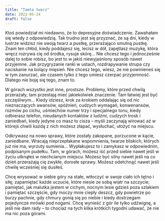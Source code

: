 ```yaml
---
title: "Tamta twarz"
date: 2022-05-24
draft: false
---
```


Ktoś powiedział mi niedawno, że to depresyjne doświadczenie. Zawahałam się wtedy z odpowiedzią. Tak trudno jest się przyznać, że są dni, kiedy w lustrze widzisz nie swoją twarz a pustkę, przerażająco smutną pustkę. Znam ten chłód, kiedy poddajesz się, lecisz w dół, zapętlasz muzykę, która wręcz rozrywa cię od środka, rysuje skórę... Nie chcesz tego i jednocześnie dalej to sobie robisz, bo jest to w jakiś niewyjaśniony sposób nawet przyjemne. Jak przygryzanie ranki w ustach, rozdrapywanie strupa czy naciskanie na bolący mięsień. Nie chcesz tego, wiesz, że nie powinieneś się w tym zanurzać, ale czasem tylko z tego umiesz czerpać przyjemność. Dlatego nie boję się tego, znam to. 

W górach wszystko jest inne, prostsze. Problemy, które przed chwilą przerażały, tam przestają mieć jakiekolwiek znaczenie. Tam łatwiej jest być szczęśliwym… Kiedy idziesz, krok za krokiem oddalając się od nic nieznaczących awansów, spóźnień, cudzych wymagań, konwenansów, rozmów po cichu, uśmiechów numer trzy i specjalnego tonu, kiedy odbierasz telefon, nieudanych kontaktów z ludźmi, cudzych trosk i zaniedbań, kiedy jedyne co masz to cisza – myśli zaczynają wirować aż w którejś chwili każdą z nich możesz złapać, wysłuchać, ułożyć na miejscu.

Odkrywasz na nowo sprawy, które zostały zakopane, porzucone w kącie, zaniedbane. Wracają nieprzepłakane wspomnienia, twarze bliskich, których już nie ma, wyrzuty sumienia…  Wypłakujesz to i zamykasz w odpowiednim, podpisanym pudełku. Tam, w górach, możesz iść przed siebie nawet jeśli w życiu utknąłeś w niechcianym miejscu. Możesz być silny nawet jeśli na co dzień przerażają cię zwykłe, dorosłe sprawy. Możesz odetchnąć nawet jeśli chwilę wcześniej się dusiłeś.

Chcę wrysować w siebie góry na stałe, wtłoczyć w swoje ciało ich tętno i siłę; zapamiętać każde uczucie, które niesie ze sobą wiatr na szczycie; pamiętać, jak malutka jestem w cichym, nocnym lesie gdzieś poza szlakiem i pamiętać szczęście, gdy moczy mnie ciepły deszcz, gdy powietrze po burzy pachnie, gdy chmury gonią się po niebie i kiedy dostrzegam pojedyncze mrówki pod nogami. Chcę wynieść z gór ile tylko udźwignę, a jeśli nie dam rady – to chociaż na tych kilka krótkich tygodni udawać, że nie ma nic poza górami.
